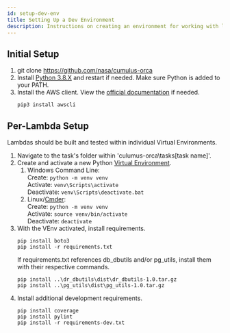 ```yaml
---
id: setup-dev-env
title: Setting Up a Dev Environment
description: Instructions on creating an environment for working with lambdas.
---
```


## Initial Setup
1. git clone https://github.com/nasa/cumulus-orca
1. Install [Python 3.8.X](https://www.python.org/downloads/) and restart if needed.
   Make sure Python is added to your PATH.
1. Install the AWS client. View the [official documentation](https://docs.aws.amazon.com/cli/latest/userguide/cli-chap-welcome.html) if needed.
    ```commandline
    pip3 install awscli
    ```

## Per-Lambda Setup
Lambdas should be built and tested within individual Virtual Environments.
1. Navigate to the task's folder within 'culumus-orca\tasks\[task name]'.
1. Create and activate a new Python [Virtual Environment](https://docs.python.org/3.8/library/venv.html).
   1. Windows Command Line:  
      Create:
            ```
            python -m venv venv
            ```  
      Activate:
            ```
            venv\Scripts\activate
            ```  
      Deactivate:
            ```
            venv\Scripts\deactivate.bat
            ```
   1. Linux/[Cmder](https://cmder.net/):  
      Create:
            ```
            python -m venv venv
            ```  
      Activate:
            ```
            source venv/bin/activate
            ```  
      Deactivate:
            ```
            deactivate
            ```
1. With the VEnv activated, install requirements.
   ```commandline
   pip install boto3
   pip install -r requirements.txt
   ```
   If requirements.txt references db_dbutils and/or pg_utils, install them with their respective commands.
   ```commandline
   pip install ..\dr_dbutils\dist\dr_dbutils-1.0.tar.gz
   pip install ..\pg_utils\dist\pg_utils-1.0.tar.gz
   ```
1. Install additional development requirements.
   ```commandline
   pip install coverage
   pip install pylint
   pip install -r requirements-dev.txt
   ```